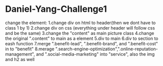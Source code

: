 # Daniel-Yang-Challenge1

change the element:
1.change div on html to header(then we dont have to class 1 by 1)
2.change div on css (everything under header will follow css and be the same)
3.change the "content" as main picture class
4.change the original ".content" to main as a element
5.div to main
6.div to section to eash function
7.merge ".benefit-lead", ".benefit-brand", and ".benefit-cost" in to "benefit"
8.merage ".search-engine-optimization",".online-reputation-management", and ".social-media-marketing" into "service", also the img and h2 as well

